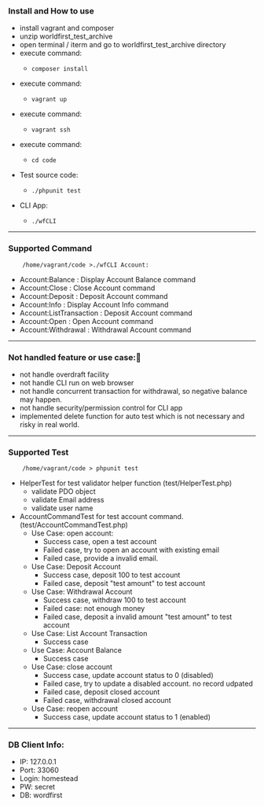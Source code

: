 ### Install and How to use
- install vagrant and composer
- unzip worldfirst_test_archive 
- open terminal / iterm and go to worldfirst_test_archive directory
- execute command:    
    -     composer install
- execute command: 
    -     vagrant up
- execute command: 
    -     vagrant ssh 
- execute command: 
    -     cd code
- Test source code: 
    -     ./phpunit test
- CLI App: 
    -     ./wfCLI 

----
### Supported Command 
        /home/vagrant/code >./wfCLI Account:
-  Account:Balance          : Display Account Balance command
-  Account:Close            : Close Account command
-  Account:Deposit          : Deposit Account command
-  Account:Info             : Display Account Info command
-  Account:ListTransaction  : Deposit Account command
-  Account:Open             : Open Account command
-  Account:Withdrawal       : Withdrawal Account command

----
### Not handled feature or use case:🙉
- not handle overdraft facility
- not handle CLI run on web browser
- not handle concurrent transaction for withdrawal, so negative balance may happen.
- not handle security/permission control for CLI app
- implemented delete function for auto test which is not necessary and risky in real world.

----
### Supported Test 
        /home/vagrant/code > phpunit test
- HelperTest for test validator helper function (test/HelperTest.php)
    - validate PDO object
    - validate Email address
    - validate user name 
- AccountCommandTest for test account command. (test/AccountCommandTest.php)
    - Use Case: open account:
        * Success case, open a test account
        * Failed case, try to open an account with existing email
        * Failed case, provide a invalid email.
    - Use Case: Deposit Account
        * Success case, deposit 100 to test account
        * Failed case, deposit "test amount" to test account
    - Use Case: Withdrawal Account
        * Success case, withdraw 100 to test account
        * Failed case: not enough money 
        * Failed case, deposit a invalid amount "test amount" to test account
    - Use Case: List Account Transaction
        * Success case
    - Use Case: Account Balance
        *  Success case
    - Use Case: close account
        * Success case, update account status to 0 (disabled)
        * Failed case, try to update a disabled account. no record udpated
        * Failed case, deposit closed account
        * Failed case, withdrawal closed account
    - Use Case: reopen account
        * Success case, update account status to 1 (enabled)

----
### DB Client Info: 
- IP: 127.0.0.1
- Port: 33060
- Login: homestead
- PW: secret
- DB: wordfirst
